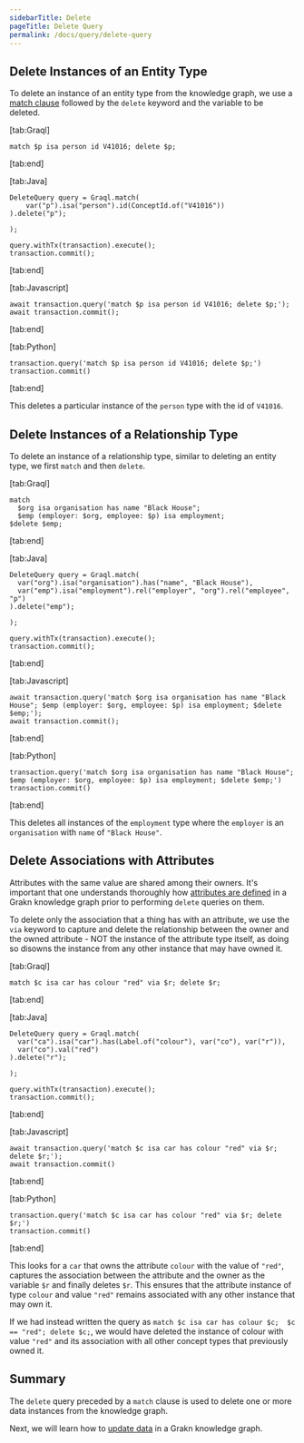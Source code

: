 ```yaml
---
sidebarTitle: Delete
pageTitle: Delete Query
permalink: /docs/query/delete-query
---
```


## Delete Instances of an Entity Type
To delete an instance of an entity type from the knowledge graph, we use a [match clause](/docs/query/match-clause) followed by the `delete` keyword and the variable to be deleted.

<div class="tabs dark">

[tab:Graql]
```lang-graql
match $p isa person id V41016; delete $p;
```
[tab:end]

[tab:Java]
```lang-java
DeleteQuery query = Graql.match(
    var("p").isa("person").id(ConceptId.of("V41016"))
).delete("p");

);

query.withTx(transaction).execute();
transaction.commit();
```
<!-- 1.5 transaction.execute(query.toString());
transaction.commit(); -->
[tab:end]

[tab:Javascript]
```lang-javascript
await transaction.query('match $p isa person id V41016; delete $p;');
await transaction.commit();
```
[tab:end]

[tab:Python]
```lang-python
transaction.query('match $p isa person id V41016; delete $p;')
transaction.commit()
```
[tab:end]
</div>

This deletes a particular instance of the `person` type with the id of `V41016`.

## Delete Instances of a Relationship Type
To delete an instance of a relationship type, similar to deleting an entity type, we first `match` and then `delete`.

<div class="tabs dark">

[tab:Graql]
```lang-graql
match
  $org isa organisation has name "Black House";
  $emp (employer: $org, employee: $p) isa employment;
$delete $emp;
```
[tab:end]

[tab:Java]
```lang-java
DeleteQuery query = Graql.match(
  var("org").isa("organisation").has("name", "Black House"),
  var("emp").isa("employment").rel("employer", "org").rel("employee", "p")
).delete("emp");

);

query.withTx(transaction).execute();
transaction.commit();
```
<!-- 1.5 transaction.execute(query.toString());
transaction.commit(); -->
[tab:end]

[tab:Javascript]
```lang-javascript
await transaction.query('match $org isa organisation has name "Black House"; $emp (employer: $org, employee: $p) isa employment; $delete $emp;');
await transaction.commit();
```
[tab:end]

[tab:Python]
```lang-python
transaction.query('match $org isa organisation has name "Black House"; $emp (employer: $org, employee: $p) isa employment; $delete $emp;')
transaction.commit()
```
[tab:end]
</div>

This deletes all instances of the `employment` type where the `employer` is an `organisation` with `name` of `"Black House"`.

## Delete Associations with Attributes
Attributes with the same value are shared among their owners. It's important that one understands thoroughly how [attributes are defined](/docs/schema/concepts#define-an-attribute) in a Grakn knowledge graph prior to performing `delete` queries on them.

To delete only the association that a thing has with an attribute, we use the `via` keyword to capture and delete the relationship between the owner and the owned attribute - NOT the instance of the attribute type itself, as doing so disowns the instance from any other instance that may have owned it.

<div class="tabs dark">

[tab:Graql]
```lang-graql
match $c isa car has colour "red" via $r; delete $r;
```
[tab:end]

[tab:Java]
```lang-java
DeleteQuery query = Graql.match(
  var("ca").isa("car").has(Label.of("colour"), var("co"), var("r")),
  var("co").val("red")
).delete("r");

);

query.withTx(transaction).execute();
transaction.commit();
```
<!-- 1.5 transaction.execute(query.toString());
transaction.commit(); -->
[tab:end]

[tab:Javascript]
```lang-javascript
await transaction.query('match $c isa car has colour "red" via $r; delete $r;');
await transaction.commit()
```
[tab:end]

[tab:Python]
```lang-python
transaction.query('match $c isa car has colour "red" via $r; delete $r;')
transaction.commit()
```
[tab:end]
</div>

This looks for a `car` that owns the attribute `colour` with the value of `"red"`, captures the association between the attribute and the owner as the variable `$r` and finally deletes `$r`. This ensures that the attribute instance of type `colour` and value `"red"` remains associated with any other instance that may own it.

If we had instead written the query as `match $c isa car has colour $c;  $c == "red"; delete $c;`, we would have deleted the instance of colour with value `"red"` and its association with all other concept types that previously owned it.

## Summary
The `delete` query preceded by a `match` clause is used to delete one or more data instances from the knowledge graph.

Next, we will learn how to [update data](/docs/query/updating-data) in a Grakn knowledge graph.